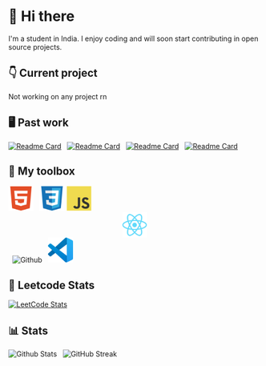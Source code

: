 # 👋 Hi there

I'm a student in India. I enjoy coding and will soon start contributing in open source projects.

## 👇 Current project
Not working on any project rn   

## 🖥 Past work
[![Readme Card](https://github-readme-stats.vercel.app/api/pin/?username=champst2004&repo=pune-metro&bg_color=0d1116&title_color=ce09ec&text_color=a4aacb&icon_color=007ec6)](https://github.com/champst2004/pune-metro) &nbsp; 
[![Readme Card](https://github-readme-stats.vercel.app/api/pin/?username=champst2004&repo=chronocode&bg_color=0d1116&title_color=ce09ec&text_color=a4aacb&icon_color=007ec6)](https://github.com/champst2004/chronocode) &nbsp; 
[![Readme Card](https://github-readme-stats.vercel.app/api/pin/?username=champst2004&repo=steganography-cpp&bg_color=0d1116&title_color=ce09ec&text_color=a4aacb&icon_color=007ec6)](https://github.com/champst2004/steganography-cpp) &nbsp; 
[![Readme Card](https://github-readme-stats.vercel.app/api/pin/?username=champst2004&repo=browse-movies&bg_color=0d1116&title_color=ce09ec&text_color=a4aacb&icon_color=007ec6)](https://github.com/champst2004/browse-movies) &nbsp;  

## 🧰 My toolbox
<img  src="https://raw.githubusercontent.com/devicons/devicon/1119b9f84c0290e0f0b38982099a2bd027a48bf1/icons/html5/html5-plain.svg" alt="HTML5" width="50" height="50"/> &nbsp; <img  src="https://raw.githubusercontent.com/devicons/devicon/1119b9f84c0290e0f0b38982099a2bd027a48bf1/icons/css3/css3-original.svg" alt="CSS3" width="50" height="50"/> <img  src="https://raw.githubusercontent.com/devicons/devicon/1119b9f84c0290e0f0b38982099a2bd027a48bf1/icons/javascript/javascript-original.svg" alt="JavaScript" width="50" height="50"/> &nbsp; <img  src="https://raw.githubusercontent.com/devicons/devicon/1119b9f84c0290e0f0b38982099a2bd027a48bf1/icons/react/react-original.svg" alt="ReactJS" width="50" height="50" style="margin:0 auto; display:block;"/> &nbsp; <img  src="https://github.com/CyrisXD/CyrisXD/raw/master/assets/Github.png" alt="Github"/> &nbsp; <img  src="https://raw.githubusercontent.com/devicons/devicon/1119b9f84c0290e0f0b38982099a2bd027a48bf1/icons/vscode/vscode-original.svg" alt="VSCode" width="50" height="50"/> &nbsp;

## 🧩 Leetcode Stats
[![LeetCode Stats](https://leetcard.jacoblin.cool/shivank_tripathi?theme=dark&font=Karma&ext=contest)](https://leetcode.com/u/shivank_tripathi/)

## 📊 Stats

![Github Stats](https://github-readme-stats.vercel.app/api?username=champst2004&hide_title=false&hide_rank=false&show_icons=true&include_all_commits=true&count_private=true&disable_animations=false&theme=blue-green&locale=en&hide_border=false&custom_title=Github%20Stats:) &nbsp; ![GitHub Streak](https://streak-stats.demolab.com?user=champst2004&locale=en&mode=daily&theme=blue-green&hide_border=false&border_radius=5)
